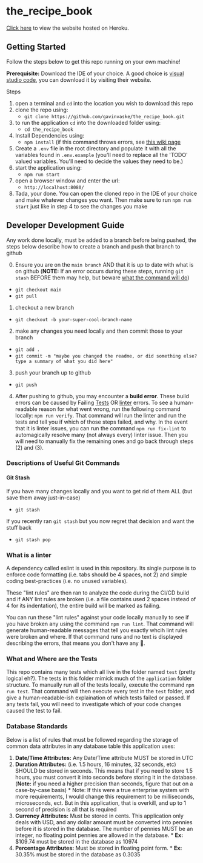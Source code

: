 # the_recipe_book

[Click here](https://the-recipe-book-heroku-app.herokuapp.com/) to view the website hosted on Heroku.


## Getting Started

Follow the steps below to get this repo running on your own machine!

**Prerequisite:** Download the IDE of your choice. A good choice is [visual studio code](https://code.visualstudio.com/), you can download it by visiting their website.

Steps
  1. open a terminal and `cd` into the location you wish to download this repo
  2. clone the repo using:
     - `git clone https://github.com/gavinvaske/the_recipe_book.git`
  3. to run the application `cd` into the downloaded folder using: 
     - `cd the_recipe_book`
  4. Install Dependencies using:
     - `npm install` (if this command throws errors, see [this wiki page](https://github.com/gavinvaske/the_recipe_book/wiki/Fixing-%60npm-install%60-Error(s))
  5. Create a `.env` file in the root directory and populate it with all the variables found in `.env.example` (you'll need to replace all the 'TODO' valued variables. You'll need to decide the values they need to be.)
  5. start the application using:
     - `npm run start`
  6. open a browser window and enter the url: 
     - `http://localhost:8080/`
  7. Tada, your done. You can open the cloned repo in the IDE of your choice and make whatever changes you want. Then make sure to run `npm run start` just like in step 4 to see the changes you make


## Developer Development Guide

Any work done locally, must be added to a branch before being pushed, the steps below describe how to create a branch and push that branch to github

0) Ensure you are on the `main branch` AND that it is up to date with what is on github (**NOTE:** If an error occurs during these steps, running `git stash` BEFORE them may help, but beware [what the command will do](#git-stash))
  - `git checkout main`
  - `git pull`
1) checkout a new branch
  - `git checkout -b your-super-cool-branch-name`
2) make any changes you need locally and then commit those to your branch
  - `git add .`
  - `git commit -m "maybe you changed the readme, or did something else? type a summary of what you did here"`
3) push your branch up to github
  - `git push`
4) After pushing to github, you may encounter a **build error**. These build errors can be caused by Failing [Tests](#what-and-where-are-the-tests) OR [linter](#what-is-a-linter) errors. To see a human-readable reason for what went wrong, run the following command locally: `npm run verify`. That command will run the linter and run the tests and tell you if which of those steps failed, and why. In the event that it is linter issues, you can run the command `npm run fix-lint` to automagically resolve many (not always every) linter issue. Then you will need to manually fix the remaining ones and go back through steps (2) and (3).

### Descriptions of Useful Git Commands

#### Git Stash
If you have many changes locally and you want to get rid of them ALL (but save them away just-in-case)
  - `git stash`

If you recently ran `git stash` but you now regret that decision and want the stuff back
  - `git stash pop`


### What is a linter
A dependency called eslint is used in this repository. Its single purpose is to enforce code formatting (i.e. tabs should be 4 spaces, not 2) and simple coding best-practices (i.e. no unused variables).

These "lint rules" are then ran to analyze the code during the CI/CD build and if ANY lint rules are broken (i.e. a file contains used 2 spaces instead of 4 for its indentation), the entire build will be marked as failing.

You can run these "lint rules" against your code locally manually to see if you have broken any using the command `npm run lint`. That command will generate human-readable messages that tell you exactly whcih lint rules were broken and where. If that command runs and no text is displayed describing the errors, that means you don't have any 🎊.

### What and Where are the Tests
This repo contains many tests which all live in the folder named `test` (pretty logical eh?). The tests in this folder mimick much of the `application` folder structure. To manually run all of the tests locally, execute the command `npm run test`. That command will then execute every test in the `test` folder, and give a human-readable-ish explaination of which tests failed or passed. If any tests fail, you will need to investigate which of your code changes caused the test to fail.


### Database Standards
Below is a list of rules that must be followed regarding the storage of common data attributes in any database table this application uses:

  1. **Date/Time Attributes:** Any Date/Time attribute MUST be stored in UTC
  2. **Duration Attributes:** (i.e. 1.5 hours, 16 minutes, 32 seconds, etc) SHOULD be stored in seconds. This means that if you need to store 1.5 hours, you must convert it into seconds before storing it in the database. (**Note:** if you need a higher precision than seconds, figure that out on a case-by-case basis)
    * Note: If this were a true enterprise system with more requirements, I would change this requirement to be milliseconds, microseconds, ect. But in this application, that is overkill, and up to 1 second of precision is all that is required
  3. **Currency Attributes:** Must be stored in cents. This application only deals with USD, and any dollar amount must be converted into pennies before it is stored in the database. The number of pennies MUST be an integer, no floating point pennies are allowed in the database.
    * **Ex:** $109.74 must be stored in the database as 10974
  5. **Percentage Attributes:** Must be stored in floating point form.
    * **Ex:** 30.35% must be stored in the database as 0.3035
